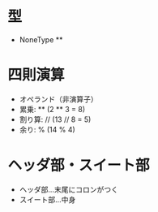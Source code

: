 # 型

* NoneType **

# 四則演算

* オペランド（非演算子）
* 累乗: **  (2 ** 3 = 8)
* 割り算: // (13 // 8 = 5)
* 余り: % (14 % 4)

# ヘッダ部・スイート部

* ヘッダ部...末尾にコロンがつく
* スイート部...中身